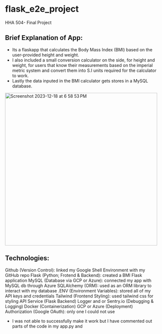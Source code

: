 # flask_e2e_project
HHA 504- Final Project


## Brief Explanation of App:
- Its a flaskapp that calculates the Body Mass Index (BMI) based on the user-provided height and weight.
- I also included a small conversion calculator on the side, for height and weight, for users that know their measurements based on the imperial metric system and convert them into S.I units required for the calculator to work.
- Lastly the data inputed in the BMI calculator gets stores in a MySQL database.
  
 <img width="500" alt="Screenshot 2023-12-18 at 6 58 53 PM" src="https://github.com/angeliki-tzanou/flask_e2e_project/assets/141374140/a103da03-b8dd-485d-9607-fac41cc85f0b">

## Technologies:
Github (Version Control): linked my Google Shell Environment with my GitHub repo
Flask (Python; Frotend & Backend): created a BMI Flask application
MySQL (Database via GCP or Azure): connected my app with MySQL db through Azure
SQLAlchemy (ORM): used as an ORM library to interact with my database
.ENV (Environment Variables): stored all of my API keys and credentials
Tailwind (Frontend Styling): used tailwind css for styling
API Service (Flask Backend)
Logger and or Sentry.io (Debugging & Logging)
Docker (Containerization)
GCP or Azure (Deployment)
Authorization (Google OAuth): only one I could not use 
- I was not able to successfully make it work but I have commented out parts of the code in my app.py and 

